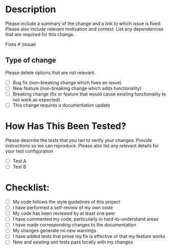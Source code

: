 # Description

Please include a summary of the change and a link to which issue is fixed. Please also include relevant motivation and context. List any dependencies that are required for this change.

Fixes # (issue)

## Type of change

Please delete options that are not relevant.

* [ ] Bug fix (non-breaking change which fixes an issue)
* [ ] New feature (non-breaking change which adds functionality)
* [ ] Breaking change (fix or feature that would cause existing functionality to not work as expected)
* [ ] This change requires a documentation update

# How Has This Been Tested?

Please describe the tests that you ran to verify your changes. Provide instructions so we can reproduce. Please also list any relevant details for your test configuration

* [ ] Test A
* [ ] Test B

# Checklist:

* [ ] My code follows the style guidelines of this project
* [ ] I have performed a self-review of my own code
* [ ] My code has been reviewed by at least one peer
* [ ] I have commented my code, particularly in hard-to-understand areas
* [ ] I have made corresponding changes to the documentation
* [ ] My changes generate no new warnings
* [ ] I have added tests that prove my fix is effective or that my feature works
* [ ] New and existing unit tests pass locally with my changes
